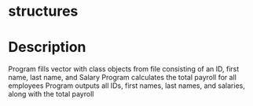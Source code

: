 # structures

# Description

Program fills vector with class objects from file consisting of an ID, first name, last name, and Salary
Program calculates the total payroll for all employees
Program outputs all IDs, first names, last names, and salaries, along with the total payroll
